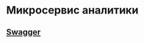# Микросервис аналитики
## [Swagger](https://avito.micmaclaynd.ru/api/analytics/swagger/index.html)
